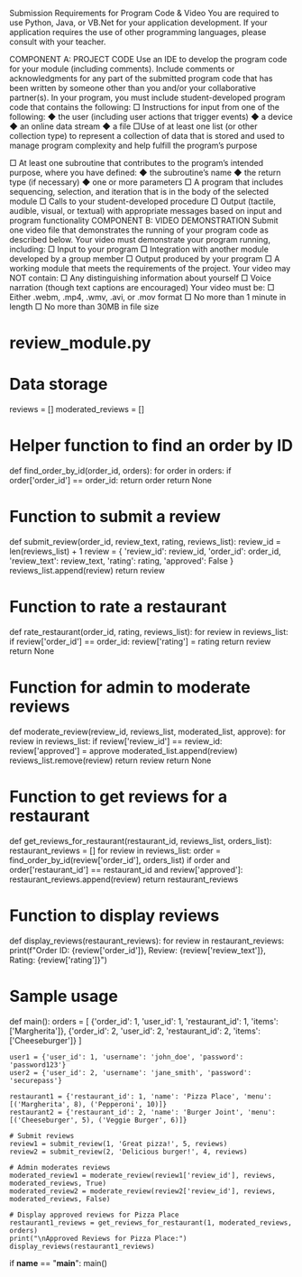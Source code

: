 Submission Requirements for Program Code & Video
You are required to use Python, Java, or VB.Net for your application development. If your application requires the use of other programming languages, please consult with your teacher. 

COMPONENT A: PROJECT CODE 
Use an IDE to develop the program code for your module (including comments). Include comments or acknowledgments for any part of the submitted program code that has been written by someone other than you and/or your collaborative partner(s).
In your program, you must include student-developed program code that contains the following: 
□ Instructions for input from one of the following:
◆ the user (including user actions that trigger events)
◆ a device
◆ an online data stream
◆ a file
□Use of at least one list (or other collection type) to represent a collection of data that is stored and used to manage program complexity and help fulfill the program’s purpose




□ At least one subroutine that contributes to the program’s intended purpose, where you have 
    defined: 
◆ the subroutine’s name 
◆ the return type (if necessary) 
◆ one or more parameters
 □ A program that includes sequencing, selection, and iteration that is in the body of the 
     selected module
 □ Calls to your student-developed procedure 
 □ Output (tactile, audible, visual, or textual) with appropriate messages based on input and  
    program functionality
COMPONENT B: VIDEO DEMONSTRATION 
Submit one video file that demonstrates the running of your program code as described below. 
Your video must demonstrate your program running, including: 
□ Input to your program
□ Integration with another module developed by a group member
□ Output produced by your program
□ A working module that meets the requirements of the project.
Your video may NOT contain:
□ Any distinguishing information about yourself
□ Voice narration (though text captions are encouraged)
Your video must be:
□ Either .webm, .mp4, .wmv, .avi, or .mov format
□ No more than 1 minute in length
□ No more than 30MB in file size


# review_module.py

# Data storage
reviews = []
moderated_reviews = []

# Helper function to find an order by ID
def find_order_by_id(order_id, orders):
    for order in orders:
        if order['order_id'] == order_id:
            return order
    return None

# Function to submit a review
def submit_review(order_id, review_text, rating, reviews_list):
    review_id = len(reviews_list) + 1
    review = {
        'review_id': review_id,
        'order_id': order_id,
        'review_text': review_text,
        'rating': rating,
        'approved': False
    }
    reviews_list.append(review)
    return review

# Function to rate a restaurant
def rate_restaurant(order_id, rating, reviews_list):
    for review in reviews_list:
        if review['order_id'] == order_id:
            review['rating'] = rating
            return review
    return None

# Function for admin to moderate reviews
def moderate_review(review_id, reviews_list, moderated_list, approve):
    for review in reviews_list:
        if review['review_id'] == review_id:
            review['approved'] = approve
            moderated_list.append(review)
            reviews_list.remove(review)
            return review
    return None

# Function to get reviews for a restaurant
def get_reviews_for_restaurant(restaurant_id, reviews_list, orders_list):
    restaurant_reviews = []
    for review in reviews_list:
        order = find_order_by_id(review['order_id'], orders_list)
        if order and order['restaurant_id'] == restaurant_id and review['approved']:
            restaurant_reviews.append(review)
    return restaurant_reviews

# Function to display reviews
def display_reviews(restaurant_reviews):
    for review in restaurant_reviews:
        print(f"Order ID: {review['order_id']}, Review: {review['review_text']}, Rating: {review['rating']}")

# Sample usage
def main():
    orders = [
        {'order_id': 1, 'user_id': 1, 'restaurant_id': 1, 'items': ['Margherita']},
        {'order_id': 2, 'user_id': 2, 'restaurant_id': 2, 'items': ['Cheeseburger']}
    ]

    user1 = {'user_id': 1, 'username': 'john_doe', 'password': 'password123'}
    user2 = {'user_id': 2, 'username': 'jane_smith', 'password': 'securepass'}

    restaurant1 = {'restaurant_id': 1, 'name': 'Pizza Place', 'menu': [('Margherita', 8), ('Pepperoni', 10)]}
    restaurant2 = {'restaurant_id': 2, 'name': 'Burger Joint', 'menu': [('Cheeseburger', 5), ('Veggie Burger', 6)]}

    # Submit reviews
    review1 = submit_review(1, 'Great pizza!', 5, reviews)
    review2 = submit_review(2, 'Delicious burger!', 4, reviews)

    # Admin moderates reviews
    moderated_review1 = moderate_review(review1['review_id'], reviews, moderated_reviews, True)
    moderated_review2 = moderate_review(review2['review_id'], reviews, moderated_reviews, False)

    # Display approved reviews for Pizza Place
    restaurant1_reviews = get_reviews_for_restaurant(1, moderated_reviews, orders)
    print("\nApproved Reviews for Pizza Place:")
    display_reviews(restaurant1_reviews)

if __name__ == "__main__":
    main()
